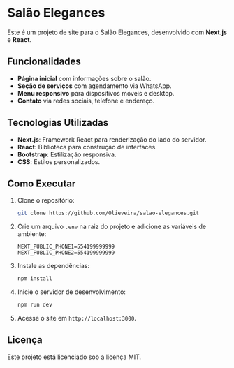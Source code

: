 # Salão Elegances

Este é um projeto de site para o Salão Elegances, desenvolvido com **Next.js** e **React**.

## Funcionalidades

- **Página inicial** com informações sobre o salão.
- **Seção de serviços** com agendamento via WhatsApp.
- **Menu responsivo** para dispositivos móveis e desktop.
- **Contato** via redes sociais, telefone e endereço.

## Tecnologias Utilizadas

- **Next.js**: Framework React para renderização do lado do servidor.
- **React**: Biblioteca para construção de interfaces.
- **Bootstrap**: Estilização responsiva.
- **CSS**: Estilos personalizados.

## Como Executar

1. Clone o repositório:
   ```bash
   git clone https://github.com/Olieveira/salao-elegances.git
   ```
2. Crie um arquivo `.env` na raiz do projeto e adicione as variáveis de ambiente:
   ```plaintext
   NEXT_PUBLIC_PHONE1=554199999999
   NEXT_PUBLIC_PHONE2=554199999999
   ```
3. Instale as dependências:
   ```bash
   npm install
   ```
4. Inicie o servidor de desenvolvimento:
   ```bash
   npm run dev
   ```
5. Acesse o site em `http://localhost:3000`.

## Licença

Este projeto está licenciado sob a licença MIT.

